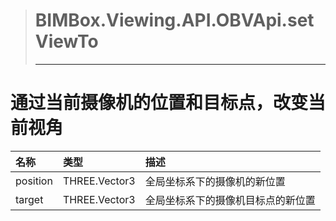 > # BIMBox.Viewing.API.OBVApi.setViewTo
>
> ---

# 通过当前摄像机的位置和目标点，改变当前视角

| 名称 | 类型 | 描述 |
| :--- | :--- | :--- |
| position | THREE.Vector3 | 全局坐标系下的摄像机的新位置 |
| target | THREE.Vector3 | 全局坐标系下的摄像机目标点的新位置 |



